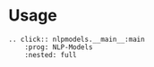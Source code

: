 # Usage

```{eval-rst}
.. click:: nlpmodels.__main__:main
    :prog: NLP-Models
    :nested: full
```
